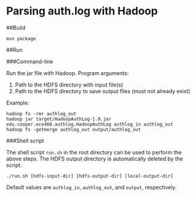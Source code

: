 Parsing auth.log with Hadoop
============================

##Build

	mvn package

##Run

###Command-line

Run the jar file with Hadoop. Program arguments:

1. Path to the HDFS directory with input file(s)
2. Path to the HDFS directory to save output files (must not already exist)

Example:

	hadoop fs -rmr authlog_out
	hadoop jar target/HadoopAuthLog-1.0.jar edu.cooper.ece460.authlog.HadoopAuthLog authlog_in authlog_out
	hadoop fs -getmerge authlog_out output/authlog_out

###Shell script

The shell script `run.sh` in the root directory can be used to perform the
above steps. The HDFS output directory is automatically deleted by the script.

	./run.sh [hdfs-input-dir] [hdfs-output-dir] [local-output-dir]

Default values are `authlog_in`, `authlog_out`, and `output`, respectively.

